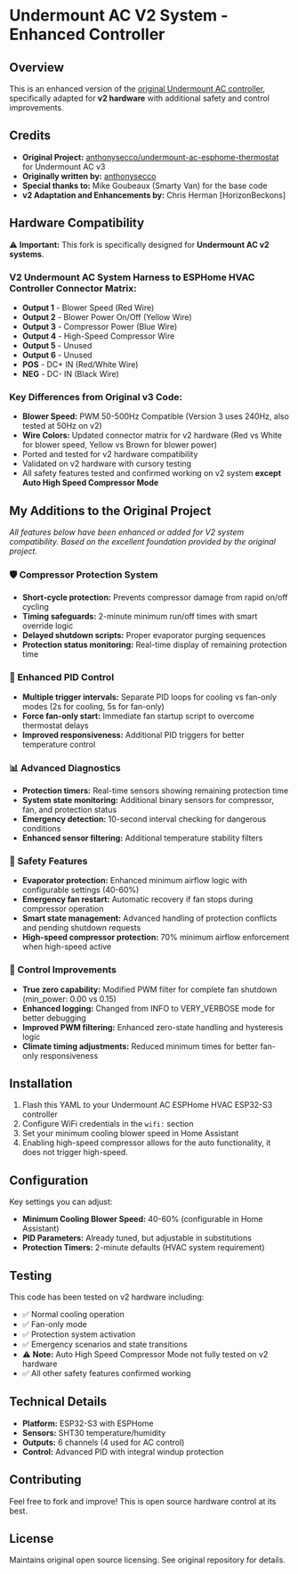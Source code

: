 # Undermount AC V2 System - Enhanced Controller

## Overview
This is an enhanced version of the [original Undermount AC controller](https://github.com/anthonysecco/undermount-ac-esphome-thermostat), specifically adapted for **v2 hardware** with additional safety and control improvements.

## Credits
- **Original Project:** [anthonysecco/undermount-ac-esphome-thermostat](https://github.com/anthonysecco/undermount-ac-esphome-thermostat) for Undermount AC v3
- **Originally written by:** [anthonysecco](https://github.com/anthonysecco) 
- **Special thanks to:** Mike Goubeaux (Smarty Van) for the base code
- **v2 Adaptation and Enhancements by:** Chris Herman [HorizonBeckons]

## Hardware Compatibility
⚠️ **Important:** This fork is specifically designed for **Undermount AC v2 systems**. 

### V2 Undermount AC System Harness to ESPHome HVAC Controller Connector Matrix:
- **Output 1** - Blower Speed (Red Wire)
- **Output 2** - Blower Power On/Off (Yellow Wire) 
- **Output 3** - Compressor Power (Blue Wire)
- **Output 4** - High-Speed Compressor Wire
- **Output 5** - Unused
- **Output 6** - Unused
- **POS** - DC+ IN (Red/White Wire)
- **NEG** - DC- IN (Black Wire)

### Key Differences from Original v3 Code:
- **Blower Speed:** PWM 50-500Hz Compatible (Version 3 uses 240Hz, also tested at 50Hz on v2)
- **Wire Colors:** Updated connector matrix for v2 hardware (Red vs White for blower speed, Yellow vs Brown for blower power)
- Ported and tested for v2 hardware compatibility
- Validated on v2 hardware with cursory testing
- All safety features tested and confirmed working on v2 system **except Auto High Speed Compressor Mode**

## My Additions to the Original Project

*All features below have been enhanced or added for V2 system compatibility. Based on the excellent foundation provided by the original project.*

### 🛡️ Compressor Protection System 
- **Short-cycle protection:** Prevents compressor damage from rapid on/off cycling
- **Timing safeguards:** 2-minute minimum run/off times with smart override logic
- **Delayed shutdown scripts:** Proper evaporator purging sequences
- **Protection status monitoring:** Real-time display of remaining protection time

### 🎯 Enhanced PID Control 
- **Multiple trigger intervals:** Separate PID loops for cooling vs fan-only modes (2s for cooling, 5s for fan-only)
- **Force fan-only start:** Immediate fan startup script to overcome thermostat delays
- **Improved responsiveness:** Additional PID triggers for better temperature control

### 📊 Advanced Diagnostics 
- **Protection timers:** Real-time sensors showing remaining protection time
- **System state monitoring:** Additional binary sensors for compressor, fan, and protection status
- **Emergency detection:** 10-second interval checking for dangerous conditions
- **Enhanced sensor filtering:** Additional temperature stability filters

### 🚨 Safety Features 
- **Evaporator protection:** Enhanced minimum airflow logic with configurable settings (40-60%)
- **Emergency fan restart:** Automatic recovery if fan stops during compressor operation
- **Smart state management:** Advanced handling of protection conflicts and pending shutdown requests
- **High-speed compressor protection:** 70% minimum airflow enforcement when high-speed active

### 🔧 Control Improvements 
- **True zero capability:** Modified PWM filter for complete fan shutdown (min_power: 0.00 vs 0.15)
- **Enhanced logging:** Changed from INFO to VERY_VERBOSE mode for better debugging
- **Improved PWM filtering:** Enhanced zero-state handling and hysteresis logic
- **Climate timing adjustments:** Reduced minimum times for better fan-only responsiveness

## Installation
1. Flash this YAML to your Undermount AC ESPHome HVAC ESP32-S3 controller
2. Configure WiFi credentials in the `wifi:` section
3. Set your minimum cooling blower speed in Home Assistant
4. Enabling high-speed compressor allows for the auto functionality, it does not trigger high-speed.

## Configuration
Key settings you can adjust:
- **Minimum Cooling Blower Speed:** 40-60% (configurable in Home Assistant)
- **PID Parameters:** Already tuned, but adjustable in substitutions
- **Protection Timers:** 2-minute defaults (HVAC system requirement)

## Testing
This code has been tested on v2 hardware including:
- ✅ Normal cooling operation
- ✅ Fan-only mode  
- ✅ Protection system activation
- ✅ Emergency scenarios and state transitions
- ⚠️ **Note:** Auto High Speed Compressor Mode not fully tested on v2 hardware
- ✅ All other safety features confirmed working

## Technical Details
- **Platform:** ESP32-S3 with ESPHome
- **Sensors:** SHT30 temperature/humidity
- **Outputs:** 6 channels (4 used for AC control)
- **Control:** Advanced PID with integral windup protection

## Contributing
Feel free to fork and improve! This is open source hardware control at its best.

## License
Maintains original open source licensing. See original repository for details.
